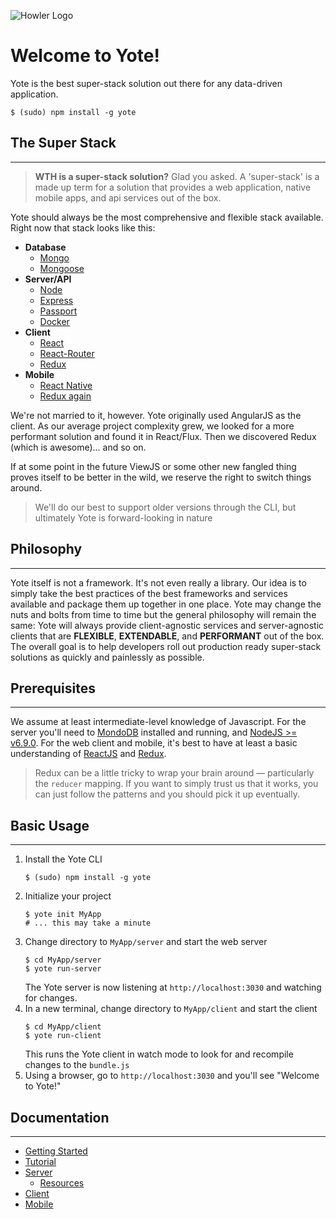 ![Howler Logo](https://s3.amazonaws.com/fugitive-labs/yote/Howler-02.png)

Welcome to Yote!
======

Yote is the best super-stack solution out there for any data-driven application.  

```
$ (sudo) npm install -g yote
```



## The Super Stack
****  

> **WTH is a super-stack solution?**  Glad you asked.  A 'super-stack' is a made up term for a solution that provides a web application, native mobile apps, and api services out of the box.

Yote should always be the most comprehensive and flexible stack available. Right now that stack looks like this:

- **Database**
  * [Mongo](http://www.mongodb.org/)
  * [Mongoose](http://mongoosejs.com/)
- **Server/API**
  * [Node](https://nodejs.org/)
  * [Express](http://expressjs.com/)
  * [Passport](http://passportjs.org/)
  * [Docker](https://www.docker.com/)
- **Client**
  * [React](https://reactjs.com/)
  * [React-Router](https://reacttraining.com/react-router/)
  * [Redux](https://redux.js.org/)
- **Mobile**
  * [React Native](http://www.reactnative.com/)
  * [Redux again](https://redux.js.org/)

We're not married to it, however. Yote originally used AngularJS as the client. As our average project complexity grew, we looked for a more performant solution and found it in React/Flux. Then we discovered Redux (which is awesome)... and so on.

If at some point in the future ViewJS or some other new fangled thing proves itself to be better in the wild, we reserve the right to switch things around.  

> We'll do our best to support older versions through the CLI, but ultimately Yote is forward-looking in nature



## Philosophy
****

Yote itself is not a framework. It's not even really a library. Our idea is to simply take the best practices of the best frameworks and services available and package them up together in one place. Yote may change the nuts and bolts from time to time but the general philosophy will remain the same: Yote will always provide client-agnostic services and server-agnostic clients that are **FLEXIBLE**, **EXTENDABLE**, and **PERFORMANT** out of the box.  The overall goal is to help developers roll out production ready super-stack solutions as quickly and painlessly as possible.  




## Prerequisites
****

We assume at least intermediate-level knowledge of Javascript. For the server you'll need to [MondoDB](https://docs.mongodb.com/master/tutorial/install-mongodb-on-os-x/?_ga=1.204328082.326616756.1489430903) installed and running, and [NodeJS >= v6.9.0](https://nodejs.org/en/). For the web client and mobile, it's best to have at least a basic understanding of [ReactJS](https://reactjs.com/) and [Redux](https://redux.js.org/).  
> Redux can be a little tricky to wrap your brain around &mdash; particularly the `reducer` mapping. If you want to simply trust us that it works, you can just follow the patterns and you should pick it up eventually.  


## Basic Usage
****

1. Install the Yote CLI
    ```
    $ (sudo) npm install -g yote
    ```
1. Initialize your project
    ```
    $ yote init MyApp
    # ... this may take a minute
    ```
1. Change directory to `MyApp/server` and start the web server
    ```
    $ cd MyApp/server
    $ yote run-server
    ```
    The Yote server is now listening at `http://localhost:3030` and watching for changes.   
1. In a new terminal, change directory to `MyApp/client` and start the client
    ```
    $ cd MyApp/client
    $ yote run-client
    ```
    This runs the Yote client in watch mode to look for and recompile changes to the `bundle.js`
1. Using a browser, go to `http://localhost:3030` and you'll see "Welcome to Yote!"


## Documentation
****

- [Getting Started](./getting-started)
- [Tutorial](./tutorial)
- [Server](./server/)
  - [Resources](./server/resources)
- [Client](./client/)
- [Mobile](./mobile/)
